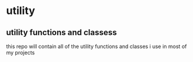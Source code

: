 # utility
utility functions and classess
--
this repo will contain all of the utility functions and classes  i use in most of my projects

